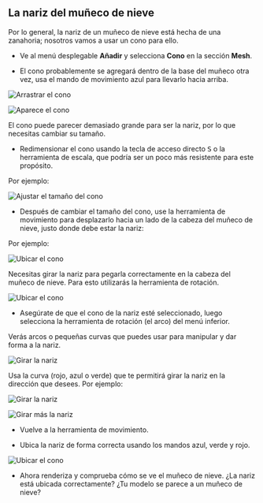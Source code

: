 ## La nariz del muñeco de nieve

Por lo general, la nariz de un muñeco de nieve está hecha de una zanahoria; nosotros vamos a usar un cono para ello.

+ Ve al menú desplegable **Añadir** y selecciona **Cono** en la sección **Mesh**.

+ El cono probablemente se agregará dentro de la base del muñeco otra vez, usa el mando de movimiento azul para llevarlo hacia arriba.

![Arrastrar el cono](images/blender-drag-cone-1.png)

![Aparece el cono](images/blender-drag-cone-2.png)

El cono puede parecer demasiado grande para ser la nariz, por lo que necesitas cambiar su tamaño.

+ Redimensionar el cono usando la tecla de acceso directo <kbd>S</kbd> o la herramienta de escala, que podría ser un poco más resistente para este propósito.

Por ejemplo:

![Ajustar el tamaño del cono](images/blender-resize-cone.png)

+ Después de cambiar el tamaño del cono, use la herramienta de movimiento para desplazarlo hacia un lado de la cabeza del muñeco de nieve, justo donde debe estar la nariz:

Por ejemplo:

![Ubicar el cono](images/blender-position-cone-2.png)

Necesitas girar la nariz para pegarla correctamente en la cabeza del muñeco de nieve. Para esto utilizarás la herramienta de rotación.

![Ubicar el cono](images/rotate-tool.png)

+ Asegúrate de que el cono de la nariz esté seleccionado, luego selecciona la herramienta de rotación (el arco) del menú inferior.

Verás arcos o pequeñas curvas que puedes usar para manipular y dar forma a la nariz.

![Girar la nariz](images/blender-rotate-nose-tool.png)

Usa la curva (rojo, azul o verde) que te permitirá girar la nariz en la dirección que desees. Por ejemplo:

![Girar la nariz](images/blender-rotate-cone-1.png)

![Girar más la nariz](images/blender-rotate-cone-2.png)

+ Vuelve a la herramienta de movimiento.

+ Ubica la nariz de forma correcta usando los mandos azul, verde y rojo.

![Ubicar el cono](images/blender-rotate-cone-3.png)

+ Ahora renderiza y comprueba cómo se ve el muñeco de nieve. ¿La nariz está ubicada correctamente? ¿Tu modelo se parece a un muñeco de nieve?